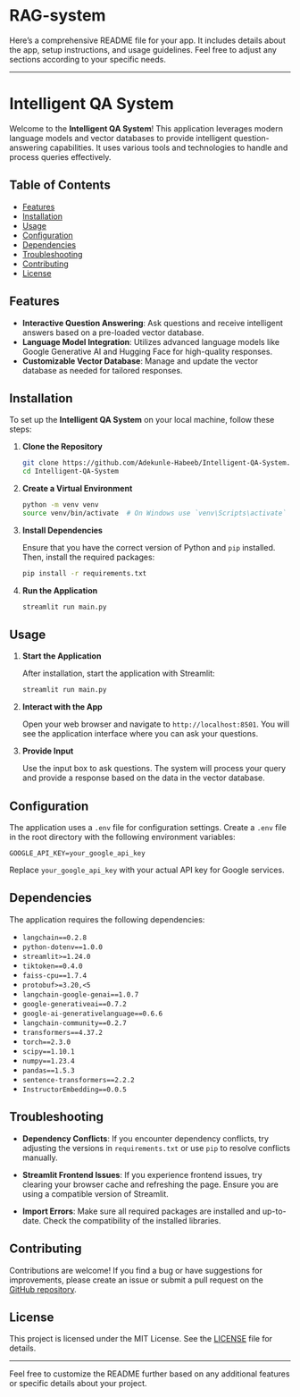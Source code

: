 ﻿# RAG-system

Here’s a comprehensive README file for your app. It includes details about the app, setup instructions, and usage guidelines. Feel free to adjust any sections according to your specific needs.

---

# Intelligent QA System

Welcome to the **Intelligent QA System**! This application leverages modern language models and vector databases to provide intelligent question-answering capabilities. It uses various tools and technologies to handle and process queries effectively.

## Table of Contents

- [Features](#features)
- [Installation](#installation)
- [Usage](#usage)
- [Configuration](#configuration)
- [Dependencies](#dependencies)
- [Troubleshooting](#troubleshooting)
- [Contributing](#contributing)
- [License](#license)

## Features

- **Interactive Question Answering**: Ask questions and receive intelligent answers based on a pre-loaded vector database.
- **Language Model Integration**: Utilizes advanced language models like Google Generative AI and Hugging Face for high-quality responses.
- **Customizable Vector Database**: Manage and update the vector database as needed for tailored responses.

## Installation

To set up the **Intelligent QA System** on your local machine, follow these steps:

1. **Clone the Repository**

   ```bash
   git clone https://github.com/Adekunle-Habeeb/Intelligent-QA-System.git
   cd Intelligent-QA-System
   ```

2. **Create a Virtual Environment**

   ```bash
   python -m venv venv
   source venv/bin/activate  # On Windows use `venv\Scripts\activate`
   ```

3. **Install Dependencies**

   Ensure that you have the correct version of Python and `pip` installed. Then, install the required packages:

   ```bash
   pip install -r requirements.txt
   ```

4. **Run the Application**

   ```bash
   streamlit run main.py
   ```

## Usage

1. **Start the Application**

   After installation, start the application with Streamlit:

   ```bash
   streamlit run main.py
   ```

2. **Interact with the App**

   Open your web browser and navigate to `http://localhost:8501`. You will see the application interface where you can ask your questions.

3. **Provide Input**

   Use the input box to ask questions. The system will process your query and provide a response based on the data in the vector database.

## Configuration

The application uses a `.env` file for configuration settings. Create a `.env` file in the root directory with the following environment variables:

```env
GOOGLE_API_KEY=your_google_api_key
```

Replace `your_google_api_key` with your actual API key for Google services.

## Dependencies

The application requires the following dependencies:

- `langchain==0.2.8`
- `python-dotenv==1.0.0`
- `streamlit>=1.24.0`
- `tiktoken==0.4.0`
- `faiss-cpu==1.7.4`
- `protobuf>=3.20,<5`
- `langchain-google-genai==1.0.7`
- `google-generativeai==0.7.2`
- `google-ai-generativelanguage==0.6.6`
- `langchain-community==0.2.7`
- `transformers==4.37.2`
- `torch==2.3.0`
- `scipy==1.10.1`
- `numpy==1.23.4`
- `pandas==1.5.3`
- `sentence-transformers==2.2.2`
- `InstructorEmbedding==0.0.5`

## Troubleshooting

- **Dependency Conflicts**: If you encounter dependency conflicts, try adjusting the versions in `requirements.txt` or use `pip` to resolve conflicts manually.

- **Streamlit Frontend Issues**: If you experience frontend issues, try clearing your browser cache and refreshing the page. Ensure you are using a compatible version of Streamlit.

- **Import Errors**: Make sure all required packages are installed and up-to-date. Check the compatibility of the installed libraries.

## Contributing

Contributions are welcome! If you find a bug or have suggestions for improvements, please create an issue or submit a pull request on the [GitHub repository](https://github.com/Adekunle-Habeeb/Intelligent-QA-System).

## License

This project is licensed under the MIT License. See the [LICENSE](LICENSE) file for details.

---

Feel free to customize the README further based on any additional features or specific details about your project.
